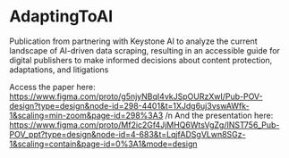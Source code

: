 # AdaptingToAI
Publication from partnering with Keystone AI to analyze the current landscape of AI-driven data scraping, resulting in an accessible guide for digital publishers to make informed decisions about content protection, adaptations, and litigations


Access the paper here: https://www.figma.com/proto/g5njyNBqI4vkJSpOURzXwI/Pub-POV-design?type=design&node-id=298-4401&t=1XJdg6uj3vswAWfk-1&scaling=min-zoom&page-id=298%3A3 
/n And the presentation here: https://www.figma.com/proto/Mf2ic2Gf4JjMHQ6WtsVgZg/INST756_Pub-POV_ppt?type=design&node-id=4-683&t=LqjfADSgVLwn8SGz-1&scaling=contain&page-id=0%3A1&mode=design
